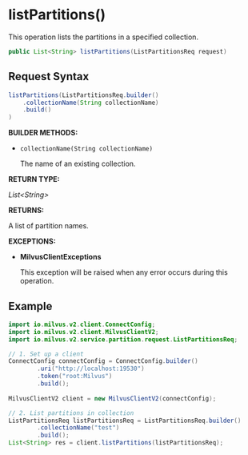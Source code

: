 # listPartitions()

This operation lists the partitions in a specified collection.

```java
public List<String> listPartitions(ListPartitionsReq request)
```

## Request Syntax

```java
listPartitions(ListPartitionsReq.builder()
    .collectionName(String collectionName)
    .build()
)
```

**BUILDER METHODS:**

- `collectionName(String collectionName)`

    The name of an existing collection.

**RETURN TYPE:**

*List\<String\>*

**RETURNS:**

A list of partition names.

**EXCEPTIONS:**

- **MilvusClientExceptions**

    This exception will be raised when any error occurs during this operation.

## Example

```java
import io.milvus.v2.client.ConnectConfig;
import io.milvus.v2.client.MilvusClientV2;
import io.milvus.v2.service.partition.request.ListPartitionsReq;

// 1. Set up a client
ConnectConfig connectConfig = ConnectConfig.builder()
        .uri("http://localhost:19530")
        .token("root:Milvus")
        .build();
        
MilvusClientV2 client = new MilvusClientV2(connectConfig);

// 2. List partitions in collection
ListPartitionsReq listPartitionsReq = ListPartitionsReq.builder()
        .collectionName("test")
        .build();
List<String> res = client.listPartitions(listPartitionsReq);
```

